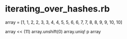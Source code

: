 iterating_over_hashes.rb
========================

array = [1, 1, 2, 2, 3, 3, 4, 4, 5, 5, 6, 6, 7, 7, 8, 8, 9, 9, 10, 10]

array << (11)
array.unshift(0)
array.uniq!
p array
